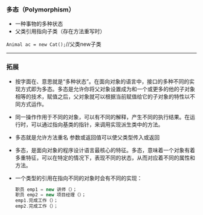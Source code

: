 ### 多态（Polymorphism）

- 一种事物的多种状态
- 父类引用指向子类（存在方法重写时）

`Animal ac = new Cat();`//父类new子类

---

### 拓展

* 按字面在、意思就是“多种状态”。在面向对象的语言中，接口的多种不同的实现方式即为多态。多态是允许你将父对象设置成为和一个或更多的他的子对象相等的技术，赋值之后，父对象就可以根据当前赋值给它的子对象的特性以不同方式运作。

* 同一操作作用于不同的对象，可以有不同的解释，产生不同的执行结果。在运行时，可以通过指向基类的指针，来调用实现派生类中的方法。

* 多态就是允许方法重名 参数或返回值可以使父类型传入或返回

* 多态，是面向对象的程序设计语言最核心的特征。多态，意味着一个对象有着多重特征，可以在特定的情况下，表现不同的状态，从而对应着不同的属性和方法。

* 一个类型的引用在指向不同的对象时会有不同的实现：

  ```java
  职员 emp1 = new 讲师（）；
  职员 emp2 = new 项目经理（）；
  emp1.完成工作（）；
  emp2.完成工作（）；
  ```
